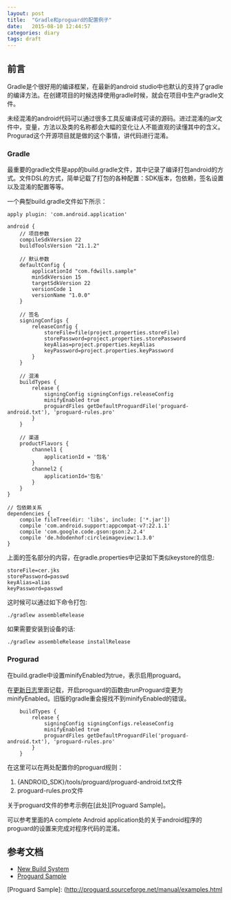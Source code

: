 ```yaml
---
layout: post
title:  "Gradle和proguard的配置例子"
date:   2015-08-10 12:44:57
categories: diary
tags: draft
---
```


## 前言

Gradle是个很好用的编译框架，在最新的android studio中也默认的支持了gradle的编译方法。在创建项目的时候选择使用gradle时候，就会在项目中生产gradle文件。

未经混淆的android代码可以通过很多工具反编译成可读的源码。进过混淆的jar文件中，变量，方法以及类的名称都会大幅的变化让人不能直观的读懂其中的含义。Progurad这个开源项目就是做的这个事情，讲代码进行混淆。

### Gradle

最重要的gradle文件是app的build.gradle文件，其中记录了编译打包android的方式。文件DSL的方式，简单记载了打包的各种配置：SDK版本，包依赖，签名设置以及混淆的配置等等。

一个典型build.gradle文件如下所示：

```
apply plugin: 'com.android.application'

android {
    // 项目参数
    compileSdkVersion 22
    buildToolsVersion "21.1.2"

    // 默认参数
    defaultConfig {
        applicationId "com.fdwills.sample"
        minSdkVersion 15
        targetSdkVersion 22
        versionCode 1
        versionName "1.0.0"
    }

    // 签名
    signingConfigs {
        releaseConfig {
            storeFile=file(project.properties.storeFile)
            storePassword=project.properties.storePassword
            keyAlias=project.properties.keyAlias
            keyPassword=project.properties.keyPassword
        }
    }

    // 混淆
    buildTypes {
        release {
            signingConfig signingConfigs.releaseConfig
            minifyEnabled true
            proguardFiles getDefaultProguardFile('proguard-android.txt'), 'proguard-rules.pro'
        }
    }

    // 渠道
    productFlavors {
        channel1 {
            applicationId = '包名'
        }
        channel2 {
            applicationId='包名'
        }
    }
}

// 包依赖关系
dependencies {
    compile fileTree(dir: 'libs', include: ['*.jar'])
    compile 'com.android.support:appcompat-v7:22.1.1'
    compile 'com.google.code.gson:gson:2.2.4'
    compile 'de.hdodenhof:circleimageview:1.3.0'
}
```

上面的签名部分的内容，在gradle.properties中记录如下类似keystore的信息:

```
storeFile=cer.jks
storePassword=passwd
keyAlias=alias
keyPassword=passwd
```

这时候可以通过如下命令打包:

```
./gradlew assembleRelease
```

如果需要安装到设备的话:

```
./gradlew assembleRelease installRelease
```

### Progurad

在build.gradle中设置minifyEnabled为true，表示启用proguard。

在[更新日志][New Build System]里面记载，开启proguard的函数由runProguard变更为minifyEnabled。旧版的gradle重会报找不到minifyEnabled的错误。

```
    buildTypes {
        release {
            signingConfig signingConfigs.releaseConfig
            minifyEnabled true
            proguardFiles getDefaultProguardFile('proguard-android.txt'), 'proguard-rules.pro'
        }
    }
```

在这里可以在两处配置你的proguard规则：

1. {ANDROID_SDK}/tools/proguard/proguard-android.txt文件
2. proguard-rules.pro文件

关于proguard文件的参考示例在[此处][Proguard Sample]。

可以参考里面的A complete Android application处的关于android程序的proguard的设置来完成对程序代码的混淆。

## 参考文档

* [New Build System](http://tools.android.com/tech-docs/new-build-system)
* [Proguard Sample](http://proguard.sourceforge.net/manual/examples.html)

[New Build System]: http://tools.android.com/tech-docs/new-build-system
[Proguard Sample]: (http://proguard.sourceforge.net/manual/examples.html
